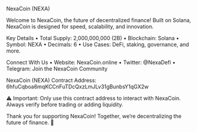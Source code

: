 NexaCoin (NEXA)

Welcome to NexaCoin, the future of decentralized finance!
Built on Solana, NexaCoin is designed for speed, scalability, and innovation.

Key Details
	•	Total Supply: 2,000,000,000 (2B)
	•	Blockchain: Solana
	•	Symbol: NEXA
	•	Decimals: 6
	•	Use Cases: DeFi, staking, governance, and more.

Connect With Us
	•	Website: NexaCoin.online
	•	Twitter: @NexaDefi
	•	Telegram: Join the NexaCoin Community

NexaCoin (NEXA) Contract Address:
6hfuCqboa6mqKCCnFuTDcQxzLmJLv31gBunbsY1qGX2w

⚠️ Important: Only use this contract address to interact with NexaCoin. Always verify before trading or adding liquidity.

Thank you for supporting NexaCoin! Together, we’re decentralizing the future of finance. 🚀

